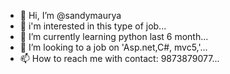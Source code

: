 - 👋 Hi, I’m @sandymaurya
- 👀 i'm interested in this type of job...
- 🌱 I’m currently learning python last 6 month...
- 💞️ I’m looking to a job on 'Asp.net,C#, mvc5,'...
- 📫 How to reach me with contact: 9873879077...

<!---
sandymaurya2002/sandymaurya2002 is a ✨ special ✨ repository because its `README.md` (this file) appears on your GitHub profile.
You can click the Preview link to take a look at your changes.
--->
